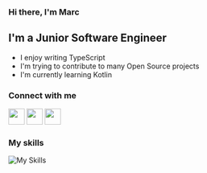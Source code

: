 ### Hi there, I'm Marc

## I'm a Junior Software Engineer

- I enjoy writing TypeScript
- I'm trying to contribute to many Open Source projects
- I'm currently learning Kotlin

### Connect with me

<p align="left"> <a href="https://discord.com/users/799319682862809169" target="_blank" rel="noreferrer"><img src="https://skillicons.dev/icons?i=discord" width="32" height="32" /></a> <a href="https://www.github.com/MarcWebDev" target="_blank" rel="noreferrer"><img src="https://skillicons.dev/icons?i=github" width="32" height="32" /></a> <a href="https://www.twitter.com/MarcWebDev" target="_blank" rel="noreferrer"><img src="https://skillicons.dev/icons?i=twitter" width="32" height="32" /></a></p>


### My skills

![My Skills](https://skillicons.dev/icons?i=ts,js,html,css,figma,express,mongodb,nextjs,nodejs,react,sass,dart,flutter,tailwind,kotlin,go)
